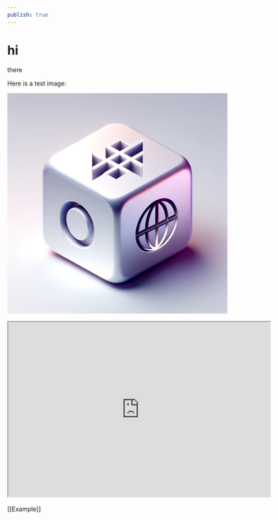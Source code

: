 ```yaml
---
publish: true
---
```

# hi

there


Here is a test image:

![Test Logo](assets/testImage.webp)

<iframe src="https://www.example.com" width="600" height="400"></iframe>

[[Example]]